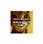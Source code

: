 [<img src="https://github.com/coolrobloxgamerboy17/coolrobloxgamerboy17/blob/main/Images/Adgafistan.png?raw=true" width="36" height="36">](https://github.com/coolrobloxgamerboy17/)
